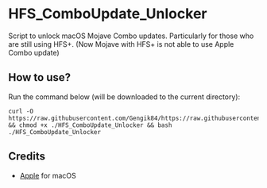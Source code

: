 # HFS_ComboUpdate_Unlocker

Script to unlock macOS Mojave Combo updates. Particularly for those who are still using HFS+. (Now Mojave with HFS+ is not able to use Apple Combo update)

## How to use?
Run the command below (will be downloaded to the current directory):
```
curl -O https://raw.githubusercontent.com/Gengik84/https://raw.githubusercontent.com/Gengik84/HFS_ComboUpdate_Unlocker/master/HFS_ComboUpdate_Unlocker && chmod +x ./HFS_ComboUpdate_Unlocker && bash ./HFS_ComboUpdate_Unlocker
```

## Credits
- [Apple](https://www.apple.com) for macOS
